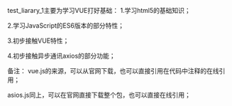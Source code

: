 test_liarary_1主要为学习VUE打好基础：
1.学习html5的基础知识；

2.学习JavaScript的ES6版本的部分特性；

3.初步接触VUE特性；

4.初步接触异步通讯axios的部分功能；

备注：
vue.js的来源，可以从官网下载，也可以直接引用在代码中注释的在线引用；

asios.js同上，可以在官网直接下载整个包，也可以直接在线引用；